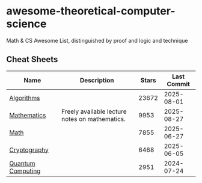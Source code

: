 # awesome-theoretical-computer-science

Math & CS Awesome List, distinguished by proof and logic and technique

## Cheat Sheets<a name=other_cheat_sheets></a>

| Name                                                                        | Description                                    | Stars | Last Commit |
|-----------------------------------------------------------------------------|------------------------------------------------|-------|-------------|
| [Algorithms](https://github.com/tayllan/awesome-algorithms)                 |                                                | 23672 | 2025-08-01  |
| [Mathematics](https://github.com/rossant/awesome-math)                      | Freely available lecture notes on mathematics. | 9953  | 2025-08-27  |
| [Math](https://github.com/ossu/math)                                        |                                                | 7855  | 2025-06-27  |
| [Cryptography](https://github.com/sobolevn/awesome-cryptography)            |                                                | 6468  | 2025-06-05  |
| [Quantum Computing](https://github.com/desireevl/awesome-quantum-computing) |                                                | 2951  | 2024-07-24  |
